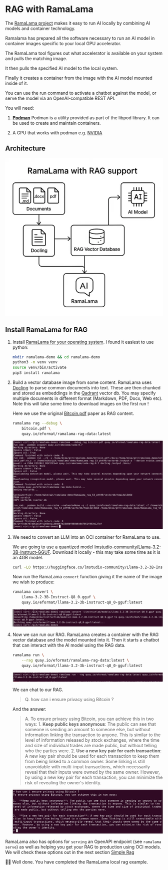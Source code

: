 # RAG with RamaLama

The [RamaLama project](https://github.com/containers/ramalama) makes it easy to run AI locally by combining AI models and container technology. 

Ramalama has prepared all the software necessary to run an AI model in container images specific to your local GPU accelerator.

The RamaLama tool figures out what accelerator is available on your system and pulls the matching image. 

It then pulls the specified AI model to the local system.

Finally it creates a container from the image with the AI model mounted inside of it.

You can use the run command to activate a chatbot against the model, or serve the model via an OpenAI-compatible REST API.

You will need:

1. [**Podman**](https://podman.io/docs/installation) Podman is a utility provided as part of the libpod library. It can be used to create and maintain containers. 

1. A GPU that works with podman e.g. [NVIDIA](https://docs.nvidia.com/ai-enterprise/deployment/rhel-with-kvm/latest/podman.html)

## Architecture

![2-ramalama-arch.png](images/2-ramalama-arch.png)

## Install RamaLama for RAG

1. Install [RamaLama for your operating system](https://github.com/containers/ramalama?tab=readme-ov-file#install). I found it easiest to use python:

    ```bash
    mkdir ramalama-demo && cd ramalama-demo
    python3 -m venv venv
    source venv/bin/activate
    pip3 install ramalama
    ````

1. Build a vector database image from some content. RamaLama uses [Docling](https://github.com/docling-project/docling) to parse common documents into text. These are then chunked and stored as embeddings in the [Qadrant](https://qdrant.tech/) vector db. You may specify multiple documents in different format (Markdown, PDF, Docx, Web etc). Note this will take some time to download images on the first run !

    Here we use the original [Bitcoin.pdf](https://bitcoin.org/bitcoin.pdf) paper as RAG content.

    ```bash
    ramalama rag --debug \
        bitcoin.pdf \
        quay.io/eformat/ramalama-rag-data:latest
    ```

    ![2-ramalama-raggen.png](images/2-ramalama-raggen.png)

1. We need to convert an LLM into an OCI container for RamaLama to use.

    We are going to use a quantized model [lmstudio-community/Llama-3.2-3B-Instruct-GGUF](https://huggingface.co/lmstudio-community/Llama-3.2-3B-Instruct-GGUF). Download it locally - this may take some time as it is an 4GB model.

    ```bash
    curl -LO https://huggingface.co/lmstudio-community/Llama-3.2-3B-Instruct-GGUF/resolve/main/Llama-3.2-3B-Instruct-Q8_0.gguf?download=true
    ```

    Now run the RamaLama `convert` function giving it the name of the image we wish to produce:

    ```bash
    ramalama convert \
        Llama-3.2-3B-Instruct-Q8_0.gguf \
        quay.io/eformat/llama-3.2-3b-instruct-q8_0-gguf:latest
    ```

    ![2-ramalama-convert.png](images/2-ramalama-convert.png)


1. Now we can run our RAG. RamaLama creates a container with the RAG vector database and the model mounted into it. Then it starts a chatbot that can interact with the AI model using the RAG data.

    ```bash
    ramalama run \
        --rag quay.io/eformat/ramalama-rag-data:latest \
        quay.io/eformat/llama-3.2-3b-instruct-q8_0-gguf:latest
    ```

    ![2-ramalama-run.png](images/2-ramalama-run.png)

    We can chat to our RAG.

    > Q. how can i ensure privacy using Bitcoin ?

    And the answer:

    > A. To ensure privacy using Bitcoin, you can achieve this in two ways: 1.  **Keep public keys anonymous**: The public can see that someone is sending an amount to someone else, but without information linking the transaction to anyone. This is similar to the level of information released by stock exchanges, where the time and size of individual trades are made public, but without telling who the parties were. 2.  **Use a new key pair for each transaction**: A new key pair should be used for each transaction to keep them from being linked to a common owner. Some linking is still unavoidable with multi-input transactions, which necessarily reveal that their inputs were owned by the same owner. However, by using a new key pair for each transaction, you can minimize the risk of revealing the owner's identity.

    ![2-ramalama-chat.png](images/2-ramalama-chat.png)

RamaLama also has options for `serving` an OpenAPI endpoint (see `ramalama serve`) as well as helping you get your RAG to production using OCI models. We will check these options out in the next section [Simple Rag](3-simple-rag/README.md)

🥳🥳 Well done. You have completed the RamaLama local rag example.
